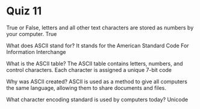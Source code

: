 # Quiz 11

True or False, letters and all other text characters are stored as numbers by your computer.
True

What does ASCII stand for?
It stands for the American Standard Code For Information Interchange

What is the ASCII table?
The ASCII table contains letters, numbers, and control characters. Each character is assigned a unique 7-bit code

Why was ASCII created?
ASCII is used as a method to give all computers the same language, allowing them to share documents and files.

What character encoding standard is used by computers today?
Unicode
